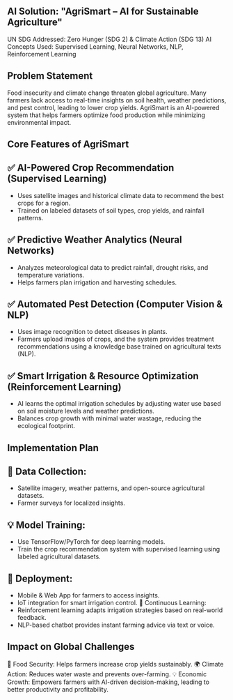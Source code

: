 ## AI Solution: "AgriSmart – AI for Sustainable Agriculture"
UN SDG Addressed: Zero Hunger (SDG 2) & Climate Action (SDG 13) AI Concepts Used: Supervised Learning, Neural Networks, NLP, Reinforcement Learning
## Problem Statement
Food insecurity and climate change threaten global agriculture. Many farmers lack access to real-time insights on soil health, weather predictions, and pest control, leading to lower crop yields. AgriSmart is an AI-powered system that helps farmers optimize food production while minimizing environmental impact.
## Core Features of AgriSmart
## ✅ AI-Powered Crop Recommendation (Supervised Learning)
-	Uses satellite images and historical climate data to recommend the best crops for a region.
-	Trained on labeled datasets of soil types, crop yields, and rainfall patterns.
## ✅ Predictive Weather Analytics (Neural Networks)
-	Analyzes meteorological data to predict rainfall, drought risks, and temperature variations.
-	Helps farmers plan irrigation and harvesting schedules.
## ✅ Automated Pest Detection (Computer Vision & NLP)
-	Uses image recognition to detect diseases in plants.
-	Farmers upload images of crops, and the system provides treatment recommendations using a knowledge base trained on agricultural texts (NLP).
## ✅ Smart Irrigation & Resource Optimization (Reinforcement Learning)
-	AI learns the optimal irrigation schedules by adjusting water use based on soil moisture levels and weather predictions.
-	Balances crop growth with minimal water wastage, reducing the ecological footprint.
## Implementation Plan
## 🚀 Data Collection:
-	Satellite imagery, weather patterns, and open-source agricultural datasets.
-	Farmer surveys for localized insights.
## 💡 Model Training:
-	Use TensorFlow/PyTorch for deep learning models.
-	Train the crop recommendation system with supervised learning using labeled agricultural datasets.
## 📲 Deployment:
-	Mobile & Web App for farmers to access insights.
-	IoT integration for smart irrigation control.
🔄 Continuous Learning:
-	Reinforcement learning adapts irrigation strategies based on real-world feedback.
-	NLP-based chatbot provides instant farming advice via text or voice.
## Impact on Global Challenges
🌱 Food Security: Helps farmers increase crop yields sustainably. 🌍 Climate Action: Reduces water waste and prevents over-farming. 💡 Economic Growth: Empowers farmers with AI-driven decision-making, leading to better productivity and profitability.

